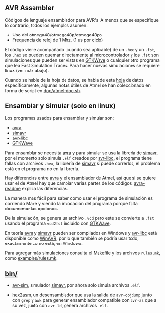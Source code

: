 AVR Assembler
-------------

Códigos de  lenguaje ensamblador para  AVR's. A  menos que se  especifique lo
contrario, todos los ejemplos asumen:


 - Uso del atmega48/atmega48p/atmega48pa
 - Frequencia de reloj de 1 Mhz. (1 us por ciclo)


El código viene acompañado (cuando sea  aplicable) de un `.hex` y un `.fst`,
los `.hex` se pueden quemar directamente  al microcontrolador y los `.fst` son
simulaciones que pueden ser vistas en  [GTKWave] o cualquier otro programa que
lea Fast Simulation  Traces. Para hacer nuevas simulaciones  se requiere linux
(ver más abajo).


Cuando  se hable  de  la hoja  de  datos, se  habla de  esta  [hoja] de  datos
específicamente, algunas notas útiles de  Atmel se han coleccionado en forma
de script en [doc/atmel-doc.sh](doc/atmel-doc.sh).


[VCD]: doc/vcd.md
[hoja]: http://www.atmel.com/images/doc2545.pdf
[GTKWave]: http://gtkwave.sourceforge.net/


Ensamblar y Simular (solo en linux)
-----------------------------------
Los programas usados para ensamblar y simular son:

   - [avra]
   - [simavr]
   - [avr-libc]
   - [GTKWave]

Para  ensamblar se  necesita [avra]  y  para simular  se usa  la librería  de
[simavr],  por  el momento  solo  simula  `.elf`  creados por  [avr-libc],  el
programa tiene fallas con archivos `.hex`,  la librería de [simavr] sí puede
correrlos, el problema está en el programa no en la librería.


Hay diferencias entre [avra] y el ensamblador  de Atmel, así que si se quiere
usar el de Atmel hay que  cambiar varias partes de los códigos, [avra-readme]
explica las diferencias.


La  manera más  fácil para  saber como  usar el  programa de  simulación es
corriendo Make  y viendo la  invocación del programa porque  falta documentar
las opciones.


De la simulación, se genera un archivo `.vcd` pero este se convierte a `.fst`
usando el programa `vcd2fst` incluido con [GTKWave].


En teoría  [avra] y [simavr]  pueden ser  compilados en Windows  y [avr-libc]
está disponible  como [WinAVR],  por lo  que también  se podría  usar todo,
exactamente como está, en Windows.


Para agregar más simulaciones consulta el [Makefile](Makefile) y los archivos
`rules.mk`, como [examples/rules.mk](examples/rules.mk).


[avra]: http://avra.sourceforge.net/
[avra-readme]: http://avra.sourceforge.net/README.html
[simavr]: https://github.com/buserror/simavr
[avr-libc]: http://www.nongnu.org/avr-libc/
[WinAVR]: http://sourceforge.net/projects/winavr/files/


[bin/](bin/)
------------

   - [avr-sim](bin/avr-sim-main.c), simulador [simavr], por ahora solo
   simula archivos `.elf`.

   - [hex2asm](bin/hex2asm),  un desensamblador  que usa la  salida de
   `avr-objdump`  junto con  `grep` y  `awk` para  generar ensamblador
   compatible con  `avr-as` que a  su vez, junto con  `avr-ld`, genera
   archivos `.elf`.
